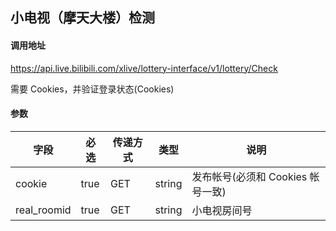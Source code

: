 ## 小电视（摩天大楼）检测

#### 调用地址

https://api.live.bilibili.com/xlive/lottery-interface/v1/lottery/Check

需要 Cookies，并验证登录状态(Cookies)

#### 参数

|字段|必选|传递方式|类型|说明|
|----|----|--------|----|----|
|cookie|true|GET|string|发布帐号(必须和 Cookies 帐号一致)|
|real_roomid|true|GET|string|小电视房间号|
